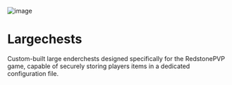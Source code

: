 
![image](https://github.com/2w9d8/Largechests/assets/104179839/abbf3220-b46e-4864-ab6a-0c14f65d2701)

# Largechests

Custom-built large enderchests designed specifically for the RedstonePVP game, capable of securely storing players items in a dedicated configuration file.



